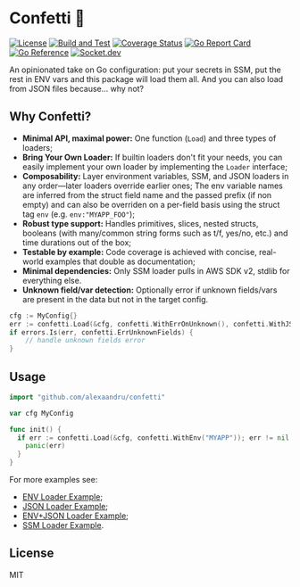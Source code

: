 # Confetti 🎊

[![License](https://img.shields.io/badge/License-MIT-blue.svg)](https://opensource.org/licenses/MIT)
[![Build and Test](https://github.com/alexaandru/confetti/actions/workflows/ci.yml/badge.svg)](https://github.com/alexaandru/confetti/actions/workflows/ci.yml)
[![Coverage Status](https://coveralls.io/repos/github/alexaandru/confetti/badge.svg)](https://coveralls.io/github/alexaandru/confetti)
[![Go Report Card](https://goreportcard.com/badge/github.com/alexaandru/confetti)](https://goreportcard.com/report/github.com/alexaandru/confetti)
[![Go Reference](https://pkg.go.dev/badge/github.com/alexaandru/confetti.svg)](https://pkg.go.dev/github.com/alexaandru/confetti)
[![Socket.dev](https://socket.dev/api/badge/go/package/github.com/alexaandru/confetti)](https://socket.dev/go/package/github.com/alexaandru/confetti)

An opinionated take on Go configuration: put your secrets in SSM, put the rest in ENV vars
and this package will load them all. And you can also load from JSON files because... why not?

## Why Confetti?

- **Minimal API, maximal power:** One function (`Load`) and three types of loaders;
- **Bring Your Own Loader:** If builtin loaders don't fit your needs, you can easily implement
  your own loader by implementing the `Loader` interface;
- **Composability:** Layer environment variables, SSM, and JSON loaders in any order—later
  loaders override earlier ones; The env variable names are inferred from the struct field name
  and the passed prefix (if non empty) and can also be overriden on a per-field basis using the
  struct tag `env` (e.g. `env:"MYAPP_FOO"`);
- **Robust type support:** Handles primitives, slices, nested structs, booleans (with many/common
  string forms such as t/f, yes/no, etc.) and time durations out of the box;
- **Testable by example:** Code coverage is achieved with concise, real-world examples that
  double as documentation;
- **Minimal dependencies:** Only SSM loader pulls in AWS SDK v2, stdlib for everything else.
- **Unknown field/var detection:** Optionally error if unknown fields/vars are present in the data
  but not in the target config.

```go
cfg := MyConfig{}
err := confetti.Load(&cfg, confetti.WithErrOnUnknown(), confetti.WithJSON("./config.json"))
if errors.Is(err, confetti.ErrUnknownFields) {
    // handle unknown fields error
}
```

## Usage

```go
import "github.com/alexaandru/confetti"

var cfg MyConfig

func init() {
  if err := confetti.Load(&cfg, confetti.WithEnv("MYAPP")); err != nil {
    panic(err)
  }
}
```

For more examples see:

- [ENV Loader Example](example_env_test.go);
- [JSON Loader Example](example_json_test.go);
- [ENV+JSON Loader Example](example_both_test.go);
- [SSM Loader Example](example_ssm_test.go).

## License

MIT
